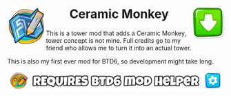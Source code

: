 <h1 align="center">
<a href="https://github.com/Sloddervos66/Ceramic-Monkey/releases/latest/download/CeramicMonkey.dll">
    <img align="left" alt="Icon" height="90" src="Icon.png">
    <img align="right" alt="Download" height="75" src="https://raw.githubusercontent.com/gurrenm3/BTD-Mod-Helper/master/BloonsTD6%20Mod%20Helper/Resources/DownloadBtn.png">
</a>
Ceramic Monkey
</h1>

This is a tower mod that adds a Ceramic Monkey, tower concept is not mine. 
Full credits go to my friend who allows me to turn it into an actual tower.

This is also my first ever mod for BTD6, so development might take long.

[![Requires BTD6 Mod Helper](https://raw.githubusercontent.com/gurrenm3/BTD-Mod-Helper/master/banner.png)](https://github.com/gurrenm3/BTD-Mod-Helper#readme)
